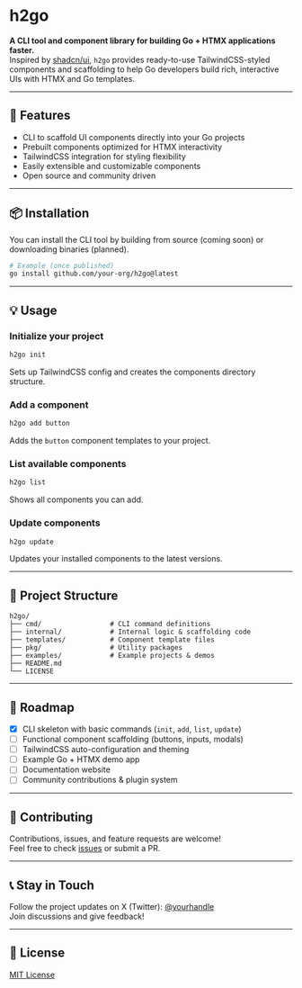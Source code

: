# h2go

**A CLI tool and component library for building Go + HTMX applications faster.**  
Inspired by [shadcn/ui](https://github.com/shadcn/ui), `h2go` provides ready-to-use TailwindCSS-styled components and scaffolding to help Go developers build rich, interactive UIs with HTMX and Go templates.

---

## 🚀 Features

- CLI to scaffold UI components directly into your Go projects  
- Prebuilt components optimized for HTMX interactivity  
- TailwindCSS integration for styling flexibility  
- Easily extensible and customizable components  
- Open source and community driven  

---

## 📦 Installation

You can install the CLI tool by building from source (coming soon) or downloading binaries (planned).

```bash
# Example (once published)
go install github.com/your-org/h2go@latest
```

---

## 💡 Usage

### Initialize your project

```bash
h2go init
```

Sets up TailwindCSS config and creates the components directory structure.

### Add a component

```bash
h2go add button
```

Adds the `button` component templates to your project.

### List available components

```bash
h2go list
```

Shows all components you can add.

### Update components

```bash
h2go update
```

Updates your installed components to the latest versions.

---

## 📁 Project Structure

```plaintext
h2go/
├── cmd/                 # CLI command definitions
├── internal/            # Internal logic & scaffolding code
├── templates/           # Component template files
├── pkg/                 # Utility packages
├── examples/            # Example projects & demos
├── README.md
└── LICENSE
```

---

## 📅 Roadmap

- [x] CLI skeleton with basic commands (`init`, `add`, `list`, `update`)  
- [ ] Functional component scaffolding (buttons, inputs, modals)  
- [ ] TailwindCSS auto-configuration and theming  
- [ ] Example Go + HTMX demo app  
- [ ] Documentation website  
- [ ] Community contributions & plugin system  

---

## 🤝 Contributing

Contributions, issues, and feature requests are welcome!  
Feel free to check [issues](https://github.com/your-org/h2go/issues) or submit a PR.

---

## 📞 Stay in Touch

Follow the project updates on X (Twitter): [@yourhandle](https://twitter.com/yourhandle)  
Join discussions and give feedback!

---

## 📄 License

[MIT License](./LICENSE)